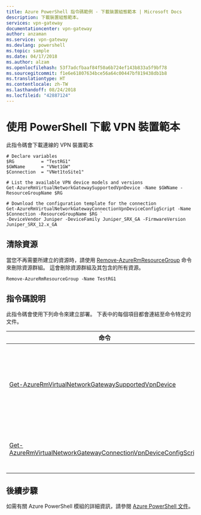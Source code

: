 ```yaml
---
title: Azure PowerShell 指令碼範例 - 下載裝置組態範本 | Microsoft Docs
description: 下載裝置組態範本。
services: vpn-gateway
documentationcenter: vpn-gateway
author: anzaman
ms.service: vpn-gateway
ms.devlang: powershell
ms.topic: sample
ms.date: 04/17/2018
ms.author: alzam
ms.openlocfilehash: 53f7adcfbaaf84f50a6b724ef143b833a5f9bf78
ms.sourcegitcommit: f1e6e61807634bce56a64c00447bf819438db1b8
ms.translationtype: HT
ms.contentlocale: zh-TW
ms.lasthandoff: 08/24/2018
ms.locfileid: "42887124"
---
```

# <a name="download-vpn-device-template-using-powershell"></a>使用 PowerShell 下載 VPN 裝置範本

此指令碼會下載連線的 VPN 裝置範本


```azurepowershell-interactive
# Declare variables
$RG          = "TestRG1"
$GWName      = "VNet1GW"
$Connection  = "VNet1toSite1"

# List the available VPN device models and versions
Get-AzureRmVirtualNetworkGatewaySupportedVpnDevice -Name $GWName -ResourceGroupName $RG

# Download the configuration template for the connection
Get-AzureRmVirtualNetworkGatewayConnectionVpnDeviceConfigScript -Name $Connection -ResourceGroupName $RG `
-DeviceVendor Juniper -DeviceFamily Juniper_SRX_GA -FirmwareVersion Juniper_SRX_12.x_GA
```

## <a name="clean-up-resources"></a>清除資源

當您不再需要所建立的資源時，請使用 [Remove-AzureRmResourceGroup](/powershell/module/azurerm.resources/remove-azurermresourcegroup) 命令來刪除資源群組。 這會刪除資源群組及其包含的所有資源。

```azurepowershell-interactive
Remove-AzureRmResourceGroup -Name TestRG1
```

## <a name="script-explanation"></a>指令碼說明

此指令碼會使用下列命令來建立部署。 下表中的每個項目都會連結至命令特定的文件。

| 命令 | 注意 |
|---|---|
| [Get-AzureRmVirtualNetworkGatewaySupportedVpnDevice](/powershell/module/azurerm.network/Get-AzureRmVirtualNetworkGatewaySupportedVpnDevice) | 列出所有可用的 VPN 裝置模型和版本。 |
| [Get-AzureRmVirtualNetworkGatewayConnectionVpnDeviceConfigScript](/powershell/module/azurerm.network/Get-AzureRmVirtualNetworkGatewayConnectionVpnDeviceConfigScript) | 下載連線的組態範本。 |

## <a name="next-steps"></a>後續步驟

如需有關 Azure PowerShell 模組的詳細資訊，請參閱 [Azure PowerShell 文件](/powershell/azure/overview)。
